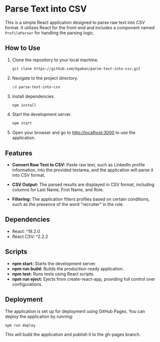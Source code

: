 # Parse Text into CSV

This is a simple React application designed to parse raw text into CSV format. It utilizes React for the front-end and includes a component named `ProfileParser` for handling the parsing logic.

## How to Use

1. Clone the repository to your local machine.

    ```bash
    git clone https://github.com/kgaban/parse-text-into-csv.git
    ```

2. Navigate to the project directory.

    ```bash
    cd parse-text-into-csv
    ```

3. Install dependencies.

    ```bash
    npm install
    ```

4. Start the development server.

    ```bash
    npm start
    ```

5. Open your browser and go to [http://localhost:3000](http://localhost:3000) to use the application.

## Features

- **Convert Raw Text to CSV:** Paste raw text, such as LinkedIn profile information, into the provided textarea, and the application will parse it into CSV format.

- **CSV Output:** The parsed results are displayed in CSV format, including columns for Last Name, First Name, and Role.

- **Filtering:** The application filters profiles based on certain conditions, such as the presence of the word "recruiter" in the role.

## Dependencies

- React: ^18.2.0
- React CSV: ^2.2.2

## Scripts

- **npm start:** Starts the development server.
- **npm run build:** Builds the production-ready application.
- **npm test:** Runs tests using React scripts.
- **npm run eject:** Ejects from create-react-app, providing full control over configurations.

## Deployment

The application is set up for deployment using GitHub Pages. You can deploy the application by running:

```bash
npm run deploy
```
This will build the application and publish it to the gh-pages branch.